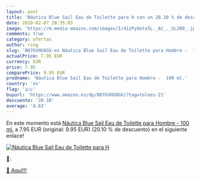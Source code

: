```yaml
---
layout: post
title: 'Náutica Blue Sail Eau de Toilette para H con un 20.10 % de descuento'
date: 2020-02-07 20:35:03
image: 'https://m.media-amazon.com/images/I/41zPydetx5L._AC_._SL200_.jpg'
comments: true
category: ofertas
author: ring
slug: 'B07GVHG8GX-es Náutica Blue Sail Eau de Toilette para Hombre -  100 ml.'
actualPrice: 7.95 EUR
currency: EUR
price: 7.95
comparePrice: 9.95 EUR
prodname: 'Náutica Blue Sail Eau de Toilette para Hombre -  100 ml.'
country: 'es'
flag: '🇪🇸'
buyurl: 'https://www.amazon.es/dp/B07GVHG8GX/?tag=tolees-21'
descuento: '20.10'
average: '8.63'
---
```


En este momento está [Náutica Blue Sail Eau de Toilette para Hombre -  100 ml.](https://www.amazon.es/dp/B07GVHG8GX/?tag=tolees-21) a 7.95 EUR (original: 9.95 EUR) (20.10 %  de descuento) en el siguiente enlace!

[![Náutica Blue Sail Eau de Toilette para H](https://m.media-amazon.com/images/I/41zPydetx5L._AC_._SL200_.jpg)](https://www.amazon.es/dp/B07GVHG8GX/?tag=tolees-21)

🔎:


[🛒 Aquí!!!](https://www.amazon.es/dp/B07GVHG8GX/?tag=tolees-21)
